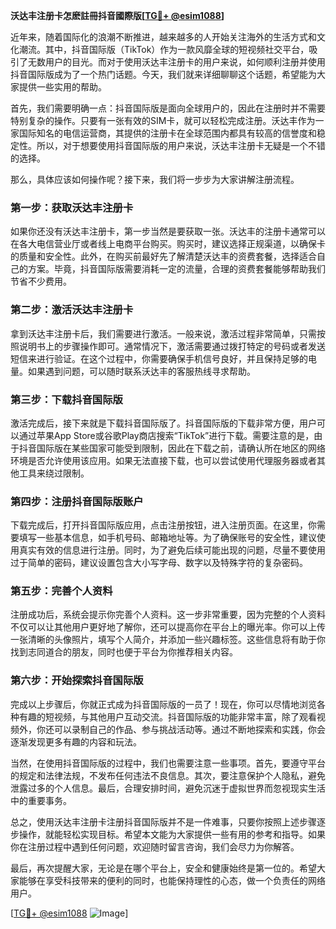 **沃达丰注册卡怎麽註冊抖音國際版[[TG💪+ @esim1088](https://t.me/s/esim1088)]**

近年来，随着国际化的浪潮不断推进，越来越多的人开始关注海外的生活方式和文化潮流。其中，抖音国际版（TikTok）作为一款风靡全球的短视频社交平台，吸引了无数用户的目光。而对于使用沃达丰注册卡的用户来说，如何顺利注册并使用抖音国际版成为了一个热门话题。今天，我们就来详细聊聊这个话题，希望能为大家提供一些实用的帮助。

首先，我们需要明确一点：抖音国际版是面向全球用户的，因此在注册时并不需要特别复杂的操作。只要有一张有效的SIM卡，就可以轻松完成注册。沃达丰作为一家国际知名的电信运营商，其提供的注册卡在全球范围内都具有较高的信誉度和稳定性。所以，对于想要使用抖音国际版的用户来说，沃达丰注册卡无疑是一个不错的选择。

那么，具体应该如何操作呢？接下来，我们将一步步为大家讲解注册流程。

### 第一步：获取沃达丰注册卡

如果你还没有沃达丰注册卡，第一步当然是要获取一张。沃达丰的注册卡通常可以在各大电信营业厅或者线上电商平台购买。购买时，建议选择正规渠道，以确保卡的质量和安全性。此外，在购买前最好先了解清楚沃达丰的资费套餐，选择适合自己的方案。毕竟，抖音国际版需要消耗一定的流量，合理的资费套餐能够帮助我们节省不少费用。

### 第二步：激活沃达丰注册卡

拿到沃达丰注册卡后，我们需要进行激活。一般来说，激活过程非常简单，只需按照说明书上的步骤操作即可。通常情况下，激活需要通过拨打特定的号码或者发送短信来进行验证。在这个过程中，你需要确保手机信号良好，并且保持足够的电量。如果遇到问题，可以随时联系沃达丰的客服热线寻求帮助。

### 第三步：下载抖音国际版

激活完成后，接下来就是下载抖音国际版了。抖音国际版的下载非常方便，用户可以通过苹果App Store或谷歌Play商店搜索“TikTok”进行下载。需要注意的是，由于抖音国际版在某些国家可能受到限制，因此在下载之前，请确认所在地区的网络环境是否允许使用该应用。如果无法直接下载，也可以尝试使用代理服务器或者其他工具来绕过限制。

### 第四步：注册抖音国际版账户

下载完成后，打开抖音国际版应用，点击注册按钮，进入注册页面。在这里，你需要填写一些基本信息，如手机号码、邮箱地址等。为了确保账号的安全性，建议使用真实有效的信息进行注册。同时，为了避免后续可能出现的问题，尽量不要使用过于简单的密码，建议设置包含大小写字母、数字以及特殊字符的复杂密码。

### 第五步：完善个人资料

注册成功后，系统会提示你完善个人资料。这一步非常重要，因为完整的个人资料不仅可以让其他用户更好地了解你，还可以提高你在平台上的曝光率。你可以上传一张清晰的头像照片，填写个人简介，并添加一些兴趣标签。这些信息将有助于你找到志同道合的朋友，同时也便于平台为你推荐相关内容。

### 第六步：开始探索抖音国际版

完成以上步骤后，你就正式成为抖音国际版的一员了！现在，你可以尽情地浏览各种有趣的短视频，与其他用户互动交流。抖音国际版的功能非常丰富，除了观看视频外，你还可以录制自己的作品、参与挑战活动等。通过不断地探索和实践，你会逐渐发现更多有趣的内容和玩法。

当然，在使用抖音国际版的过程中，我们也需要注意一些事项。首先，要遵守平台的规定和法律法规，不发布任何违法不良信息。其次，要注意保护个人隐私，避免泄露过多的个人信息。最后，合理安排时间，避免沉迷于虚拟世界而忽视现实生活中的重要事务。

总之，使用沃达丰注册卡注册抖音国际版并不是一件难事，只要你按照上述步骤逐步操作，就能轻松实现目标。希望本文能为大家提供一些有用的参考和指导。如果你在注册过程中遇到任何问题，欢迎随时留言咨询，我们会尽力为你解答。

最后，再次提醒大家，无论是在哪个平台上，安全和健康始终是第一位的。希望大家能够在享受科技带来的便利的同时，也能保持理性的心态，做一个负责任的网络用户。

[[TG💪+ @esim1088](https://t.me/s/esim1088) ![Image](https://i.postimg.cc/4NQfJmqS/Snipaste-2025-05-13-00-14-12.png)]